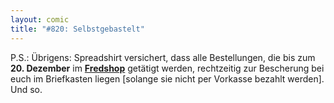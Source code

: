 ```yaml
---
layout: comic
title: "#820: Selbstgebastelt"
---
```


P.S.: Übrigens: Spreadshirt versichert, dass alle Bestellungen, die bis zum <strong>20. Dezember</strong> im <a href="http://www.spreadshirt.net/shop.php?sid=125913"><strong>Fredshop</strong></a> getätigt werden, rechtzeitig zur Bescherung bei euch im Briefkasten liegen [solange sie nicht per Vorkasse bezahlt werden].
Und so.
